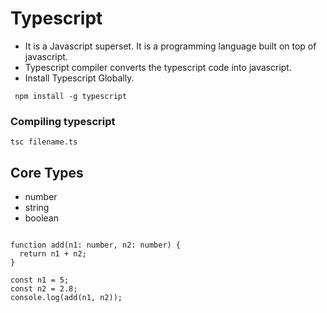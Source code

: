 # Typescript

- It is a Javascript superset. It is a programming language built on top of javascript.
- Typescript compiler converts the typescript code into javascript.
- Install Typescript Globally.
```
 npm install -g typescript
```

### Compiling typescript

``` tsc filename.ts ```

## Core Types

- number
- string
- boolean


```

function add(n1: number, n2: number) {
  return n1 + n2;
}

const n1 = 5;
const n2 = 2.8;
console.log(add(n1, n2));

```
